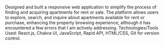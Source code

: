 Designed and built a responsive web application to simplify the process of finding and acquiring apartments for rent or sale. The platform allows users to explore, search, and inquire about apartments available for rent or purchase, enhancing the property browsing experience, although it has encountered a few errors that I am actively addressing. Technologies/Tools Used: React.js, Chakra UI, JavaScript, Rapid API, HTML/CSS, Git for version control.
